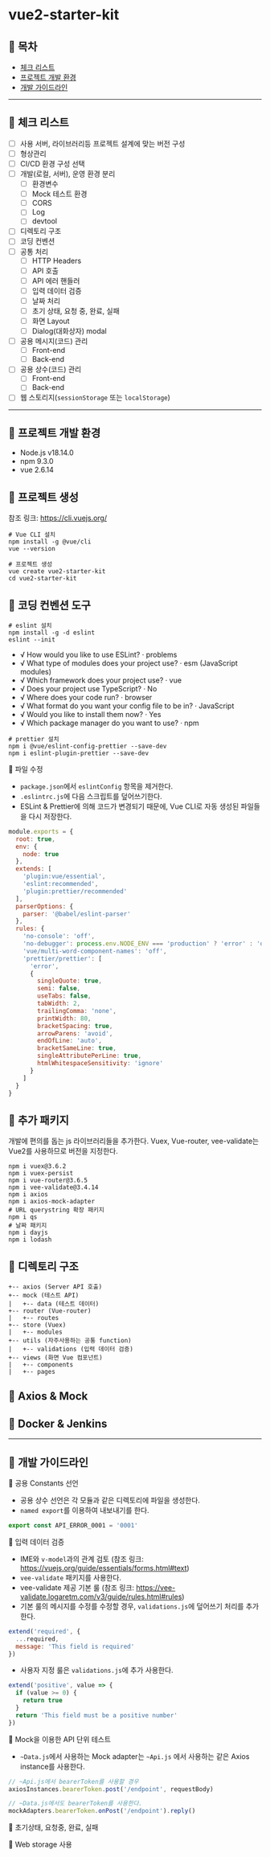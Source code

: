 # vue2-starter-kit

## 🥃 목차
- [체크 리스트](#-체크-리스트)
- [프로젝트 개발 환경](#-프로젝트-개발-환경)
- [개발 가이드라인](#-개발-가이드라인)

---

## 🥡 체크 리스트
- [ ] 사용 서버, 라이브러리등 프로젝트 설계에 맞는 버전 구성
- [ ] 형상관리
- [ ] CI/CD 환경 구성 선택
- [ ] 개발(로컬, 서버), 운영 환경 분리
  - [ ] 환경변수
  - [ ] Mock 테스트 환경
  - [ ] CORS
  - [ ] Log
  - [ ] devtool
- [ ] 디렉토리 구조
- [ ] 코딩 컨벤션
- [ ] 공통 처리
  - [ ] HTTP Headers
  - [ ] API 호출
  - [ ] API 에러 핸들러
  - [ ] 입력 데이터 검증
  - [ ] 날짜 처리
  - [ ] 초기 상태, 요청 중, 완료, 실패
  - [ ] 화면 Layout
  - [ ] Dialog(대화상자) modal
- [ ] 공용 메시지(코드) 관리
  - [ ] Front-end
  - [ ] Back-end
- [ ] 공용 상수(코드) 관리
  - [ ] Front-end
  - [ ] Back-end
- [ ] 웹 스토리지(`sessionStorage` 또는 `localStorage`)

---

## 🍕 프로젝트 개발 환경
- Node.js v18.14.0
- npm 9.3.0
- vue 2.6.14

## 🍔 프로젝트 생성
참조 링크: https://cli.vuejs.org/
```shell
# Vue CLI 설치 
npm install -g @vue/cli
vue --version

# 프로젝트 생성
vue create vue2-starter-kit
cd vue2-starter-kit
```

## 🍟 코딩 컨벤션 도구
```shell
# eslint 설치
npm install -g -d eslint
eslint --init
```
- √ How would you like to use ESLint? · problems
- √ What type of modules does your project use? · esm (JavaScript modules)
- √ Which framework does your project use? · vue
- √ Does your project use TypeScript? · No
- √ Where does your code run? · browser
- √ What format do you want your config file to be in? · JavaScript
- √ Would you like to install them now? · Yes
- √ Which package manager do you want to use? · npm

```shell
# prettier 설치
npm i @vue/eslint-config-prettier --save-dev
npm i eslint-plugin-prettier --save-dev
```

🔸 파일 수정
- `package.json`에서 `eslintConfig` 항목을 제거한다.
- `.eslintrc.js`에 다음 스크립트를 덮어쓰기한다.
- ESLint & Prettier에 의해 코드가 변경되기 때문에, Vue CLI로 자동 생성된 파일들을 다시 저장한다.
```javascript
module.exports = {
  root: true,
  env: {
    node: true
  },
  extends: [
    'plugin:vue/essential',
    'eslint:recommended',
    'plugin:prettier/recommended'
  ],
  parserOptions: {
    parser: '@babel/eslint-parser'
  },
  rules: {
    'no-console': 'off',
    'no-debugger': process.env.NODE_ENV === 'production' ? 'error' : 'off',
    'vue/multi-word-component-names': 'off',
    'prettier/prettier': [
      'error',
      {
        singleQuote: true,
        semi: false,
        useTabs: false,
        tabWidth: 2,
        trailingComma: 'none',
        printWidth: 80,
        bracketSpacing: true,
        arrowParens: 'avoid',
        endOfLine: 'auto',
        bracketSameLine: true,
        singleAttributePerLine: true,
        htmlWhitespaceSensitivity: 'ignore'
      }
    ]
  }
}
```

## 🌭 추가 패키지
개발에 편의를 돕는 js 라이브러리들을 추가한다. Vuex, Vue-router, vee-validate는 Vue2를 사용하므로 버전을 지정한다.
```shell
npm i vuex@3.6.2
npm i vuex-persist
npm i vue-router@3.6.5
npm i vee-validate@3.4.14
npm i axios
npm i axios-mock-adapter
# URL querystring 확장 패키지 
npm i qs
# 날짜 패키지
npm i dayjs
npm i lodash
```

## 🍿 디렉토리 구조
```
+-- axios (Server API 호출)
+-- mock (테스트 API) 
|   +-- data (테스트 데이터)
+-- router (Vue-router)
|   +-- routes
+-- store (Vuex)
|   +-- modules
+-- utils (자주사용하는 공통 function)
|   +-- validations (입력 데이터 검증)
+-- views (화면 Vue 컴포넌트)
|   +-- components
|   +-- pages
```

## 🥓 Axios & Mock

## 🍗 Docker & Jenkins

---
## 🥠 개발 가이드라인
🔸 공용 Constants 선언
  - 공용 상수 선언은 각 모듈과 같은 디렉토리에 파일을 생성한다.
  - `named export`를 이용하여 내보내기를 한다.
```javascript
export const API_ERROR_0001 = '0001'
```

🔸 입력 데이터 검증
- IME와 `v-model`과의 관계 검토 (참조 링크: https://vuejs.org/guide/essentials/forms.html#text)
- `vee-validate` 패키지를 사용한다.
- vee-validate 제공 기본 룰 (참조 링크: https://vee-validate.logaretm.com/v3/guide/rules.html#rules)
- 기본 룰의 메시지를 수정를 수정할 경우, `validations.js`에 덮어쓰기 처리를 추가한다.
```javascript
extend('required', {
  ...required,
  message: 'This field is required'
})
```
- 사용자 지정 룰은 `validations.js`에 추가 사용한다.
```javascript
extend('positive', value => {
  if (value >= 0) {
    return true
  }
  return 'This field must be a positive number'
})
```

🔸 Mock을 이용한 API 단위 테스트 
- `~Data.js`에서 사용하는 Mock adapter는 `~Api.js` 에서 사용하는 같은 Axios instance를 사용한다.
```javascript
// ~Api.js에서 bearerToken를 사용할 경우
axiosInstances.bearerToken.post('/endpoint', requestBody)

// ~Data.js에서도 bearerToken를 사용한다.
mockAdapters.bearerToken.onPost('/endpoint').reply()

```

🔸 초기상태, 요청중, 완료, 실패

🔸 Web storage 사용
